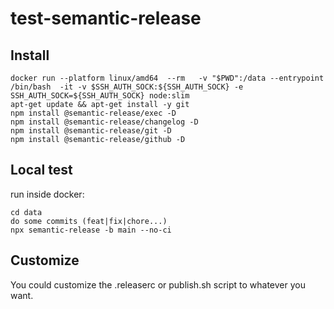 # test-semantic-release


## Install

```shell
docker run --platform linux/amd64  --rm   -v "$PWD":/data --entrypoint /bin/bash  -it -v $SSH_AUTH_SOCK:${SSH_AUTH_SOCK} -e SSH_AUTH_SOCK=${SSH_AUTH_SOCK} node:slim
apt-get update && apt-get install -y git
npm install @semantic-release/exec -D
npm install @semantic-release/changelog -D
npm install @semantic-release/git -D
npm install @semantic-release/github -D
```

## Local test

run inside docker:
```
cd data
do some commits (feat|fix|chore...)
npx semantic-release -b main --no-ci
```

## Customize

You could customize the .releaserc or publish.sh script to whatever you want.
